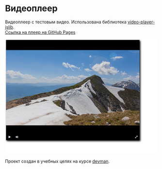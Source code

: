 # Видеоплеер
Видеоплеер с тестовым видео. Использована библиотека [video-player-jslib](https://github.com/devmanorg/video-player-jslib).  
[Ссылка на плеер на GitHub Pages](https://andrperep.github.io/video-player-4/)  

![Скриншот плеера](player-screenshot.png)

Проект создан в учебных целях на курсе [devman](https://dvmn.org/).
